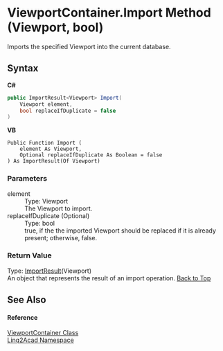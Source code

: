 # ViewportContainer.Import Method (Viewport, bool)
 

Imports the specified Viewport into the current database.

## Syntax

**C#**<br />
``` C#
public ImportResult<Viewport> Import(
	Viewport element,
	bool replaceIfDuplicate = false
)
```

**VB**<br />
``` VB
Public Function Import ( 
	element As Viewport,
	Optional replaceIfDuplicate As Boolean = false
) As ImportResult(Of Viewport)
```


### Parameters
<dl><dt>element</dt><dd>Type: Viewport<br />The Viewport to import.</dd><dt>replaceIfDuplicate (Optional)</dt><dd>Type: bool<br />true, if the the imported Viewport should be replaced if it is already present; otherwise, false.</dd></dl>

### Return Value
Type: <a href="T_Linq2Acad_ImportResult_1.md#ImportResultT-Class">ImportResult</a>(Viewport)<br />An object that represents the result of an import operation.
<a href="#ViewportContainerImport-Method-Viewport-bool">Back to Top</a>

## See Also


#### Reference
<a href="T_Linq2Acad_ViewportContainer.md#ViewportContainer-Class">ViewportContainer Class</a><br /><a href="N_Linq2Acad.md#Linq2Acad-Namespace">Linq2Acad Namespace</a><br />

